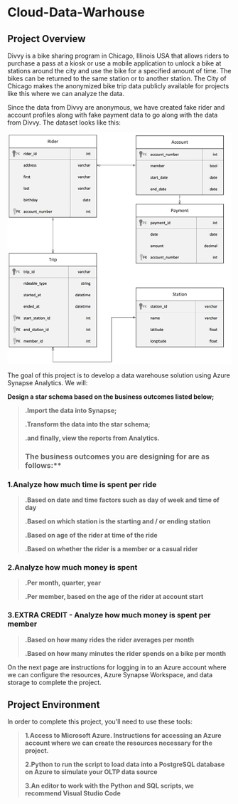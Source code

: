 # Cloud-Data-Warhouse

## Project Overview
Divvy is a bike sharing program in Chicago, Illinois USA that allows riders to purchase a pass at a kiosk or use a mobile application to unlock a bike at stations around the city and use the bike for a specified amount of time. The bikes can be returned to the same station or to another station. The City of Chicago makes the anonymized bike trip data publicly available for projects like this where we can analyze the data.

Since the data from Divvy are anonymous, we have created fake rider and account profiles along with fake payment data to go along with the data from Divvy. The dataset looks like this:

 ![](Bike_ERD.png?raw=True)

The goal of this project is to develop a data warehouse solution using Azure Synapse Analytics. We will:

**Design a star schema based on the business outcomes listed below;**
>
>**.Import the data into Synapse;**
>
>**.Transform the data into the star schema;**
>
>**.and finally, view the reports from Analytics.**
>
> ### The business outcomes you are designing for are as follows:**
>
 ### 1.Analyze how much time is spent per ride
   >
   >**.Based on date and time factors such as day of week and time of day**
   >
   >**.Based on which station is the starting and / or ending station**
   >
   >**.Based on age of the rider at time of the ride**
   >
   >**.Based on whether the rider is a member or a casual rider**
   >
### 2.Analyze how much money is spent
>
  >**.Per month, quarter, year**
  >
  >**.Per member, based on the age of the rider at account start**
  >
### 3.EXTRA CREDIT - Analyze how much money is spent per member
  >
  >**.Based on how many rides the rider averages per month**
  >
  >**.Based on how many minutes the rider spends on a bike per month**
  >
On the next page are instructions for logging in to an Azure account where we can configure the resources, Azure Synapse Workspace, and data storage to complete the project.

## Project Environment
In order to complete this project, you'll need to use these tools:

>**1.Access to Microsoft Azure. Instructions for accessing an Azure account where we can create the resources necessary for the project.**
>
>**2.Python to run the script to load data into a PostgreSQL database on Azure to simulate your OLTP data source**
>
>**3.An editor to work with the Python and SQL scripts, we recommend Visual Studio Code**

